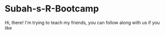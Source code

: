 # Subah-s-R-Bootcamp
Hi, there! I'm trying to teach my friends, you can follow along with us if you like
